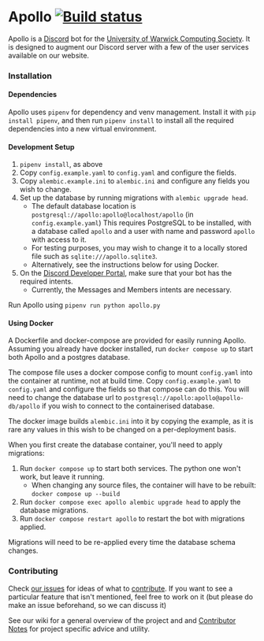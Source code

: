 # Apollo [![Build status](https://github.com/UWCS/apollo/actions/workflows/ci.yaml/badge.svg?branch=master)](https://github.com/UWCS/apollo/actions/workflows/ci.yaml)

Apollo is a [Discord](https://discordapp.com/) bot for the [University of Warwick Computing Society](https://uwcs.co.uk).
It is designed to augment our Discord server with a few of the user services available on our website.

### Installation

#### Dependencies

Apollo uses `pipenv` for dependency and venv management. Install it with `pip install pipenv`, and then run `pipenv install` to install all the required dependencies into a new virtual environment.

#### Development Setup

1. `pipenv install`, as above
2. Copy `config.example.yaml` to `config.yaml` and configure the fields.
3. Copy `alembic.example.ini` to `alembic.ini` and configure any fields you wish to change.
4. Set up the database by running migrations with `alembic upgrade head`.
   - The default database location is `postgresql://apollo:apollo@localhost/apollo` (in `config.example.yaml`)
     This requires PostgreSQL to be installed, with a database called `apollo` and a user with name and password `apollo` with access to it.
   - For testing purposes, you may wish to change it to a locally stored file such as `sqlite:///apollo.sqlite3`. 
   - Alternatively, see the instructions below for using Docker.
5. On the [Discord Developer Portal](https://discord.com/developers/), make sure that your bot has the required intents.
   - Currently, the Messages and Members intents are necessary.

Run Apollo using `pipenv run python apollo.py`

#### Using Docker

A Dockerfile and docker-compose are provided for easily running Apollo. Assuming you already have docker installed, run `docker compose up` to start both Apollo and a postgres database.

The compose file uses a docker compose config to mount `config.yaml` into the container at runtime, not at build time. Copy `config.example.yaml` to `config.yaml` and configure the fields so that compose can do this. You will need to change the database url to `postgresql://apollo:apollo@apollo-db/apollo` if you wish to connect to the containerised database.

The docker image builds `alembic.ini` into it by copying the example, as it is rare any values in this wish to be changed on a per-deployment basis.

When you first create the database container, you'll need to apply migrations:

1. Run `docker compose up` to start both services. The python one won't work, but leave it running.
   - When changing any source files, the container will have to be rebuilt: `docker compose up --build`
2. Run `docker compose exec apollo alembic upgrade head` to apply the database migrations.
3. Run `docker compose restart apollo` to restart the bot with migrations applied.

Migrations will need to be re-applied every time the database schema changes.

### Contributing
Check [our issues](https://github.com/UWCS/apollo/contribute) for ideas of what to [contribute](https://github.com/UWCS/apollo/contribute). If you want to see a particular feature that isn't mentioned, feel free to work on it (but please do make an issue beforehand, so we can discuss it)

See our wiki for a general overview of the project and and [Contributor Notes](https://github.com/UWCS/apollo/wiki/Contributing-Notes) for project specific advice and utility.
